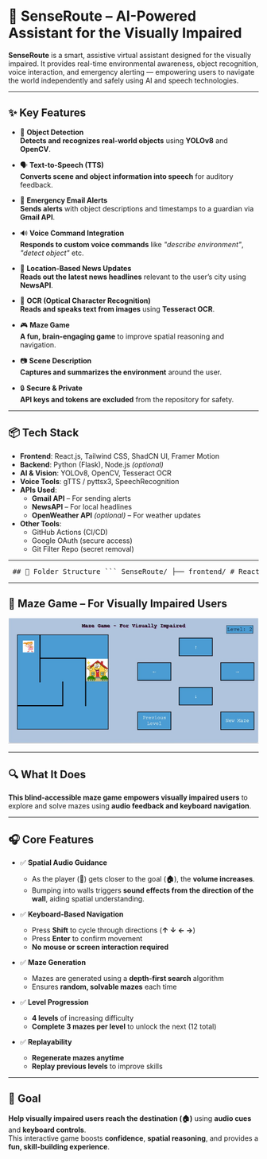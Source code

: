# 🧠 SenseRoute – AI-Powered Assistant for the Visually Impaired

**SenseRoute** is a smart, assistive virtual assistant designed for the visually impaired. It provides real-time environmental awareness, object recognition, voice interaction, and emergency alerting — empowering users to navigate the world independently and safely using AI and speech technologies.

---

## ✨ Key Features

- 🎯 **Object Detection**  
  **Detects and recognizes real-world objects** using **YOLOv8** and **OpenCV**.

- 🗣️ **Text-to-Speech (TTS)**  
  **Converts scene and object information into speech** for auditory feedback.

- 📧 **Emergency Email Alerts**  
  **Sends alerts** with object descriptions and timestamps to a guardian via **Gmail API**.

- 🔊 **Voice Command Integration**  
  **Responds to custom voice commands** like _"describe environment"_, _"detect object"_ etc.

- 📰 **Location-Based News Updates**  
  **Reads out the latest news headlines** relevant to the user’s city using **NewsAPI**.

- 📄 **OCR (Optical Character Recognition)**  
  **Reads and speaks text from images** using **Tesseract OCR**.

- 🎮 **Maze Game**  
  **A fun, brain-engaging game** to improve spatial reasoning and navigation.

- 📷 **Scene Description**  
  **Captures and summarizes the environment** around the user.

- 🔒 **Secure & Private**  
  **API keys and tokens are excluded** from the repository for safety.

---

## 📦 Tech Stack

- **Frontend**: React.js, Tailwind CSS, ShadCN UI, Framer Motion  
- **Backend**: Python (Flask), Node.js *(optional)*  
- **AI & Vision**: YOLOv8, OpenCV, Tesseract OCR  
- **Voice Tools**: gTTS / pyttsx3, SpeechRecognition  
- **APIs Used**:
  - **Gmail API** – For sending alerts
  - **NewsAPI** – For local headlines
  - **OpenWeather API** *(optional)* – For weather updates  
- **Other Tools**:
  - GitHub Actions (CI/CD)
  - Google OAuth (secure access)
  - Git Filter Repo (secret removal)

---

<pre> ## 📂 Folder Structure ``` SenseRoute/ ├── frontend/ # React UI ├── assistant-backend/ # Python Flask backend │ ├── object_detection/ # YOLOv8 integration │ ├── ocr_module/ # Tesseract OCR logic │ ├── email_service/ # Gmail API handling │ └── news_module/ # Location-based news reader ├── .spyder-py3/ # Local config (ignored in Git) ├── credentials.json # (ignored) Google OAuth credentials ├── token.json # (ignored) Gmail API token ├── README.md # Project documentation └── .gitignore # Git ignore rules ``` </pre>


---

## 🧩 Maze Game – For Visually Impaired Users

![Maze Game Screenshot](https://raw.githubusercontent.com/abhiramit02/SenseRoute/c0a02fa3943f532edb2d92781a2cd04a32ea01e1/images/image.jpg)

---

## 🔍 What It Does

**This blind-accessible maze game empowers visually impaired users** to explore and solve mazes using **audio feedback and keyboard navigation**.

---

## 🎧 Core Features

- ✅ **Spatial Audio Guidance**  
  - As the player (**👧**) gets closer to the goal (**🏠**), the **volume increases**.  
  - Bumping into walls triggers **sound effects from the direction of the wall**, aiding spatial understanding.

- ✅ **Keyboard-Based Navigation**  
  - Press **Shift** to cycle through directions (**↑ ↓ ← →**)  
  - Press **Enter** to confirm movement  
  - **No mouse or screen interaction required**

- ✅ **Maze Generation**  
  - Mazes are generated using a **depth-first search** algorithm  
  - Ensures **random, solvable mazes** each time

- ✅ **Level Progression**  
  - **4 levels** of increasing difficulty  
  - **Complete 3 mazes per level** to unlock the next (12 total)

- ✅ **Replayability**  
  - **Regenerate mazes anytime**  
  - **Replay previous levels** to improve skills

---

## 🎯 Goal

**Help visually impaired users reach the destination (🏠)** using **audio cues** and **keyboard controls**.  
This interactive game boosts **confidence**, **spatial reasoning**, and provides a **fun, skill-building experience**.
